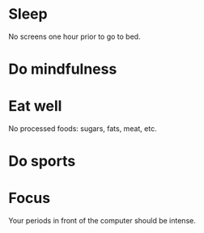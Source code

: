 # Sleep

No screens one hour prior to go to bed.

# Do mindfulness

# Eat well

No processed foods: sugars, fats, meat, etc.

# Do sports

# Focus

Your periods in front of the computer should be intense.

